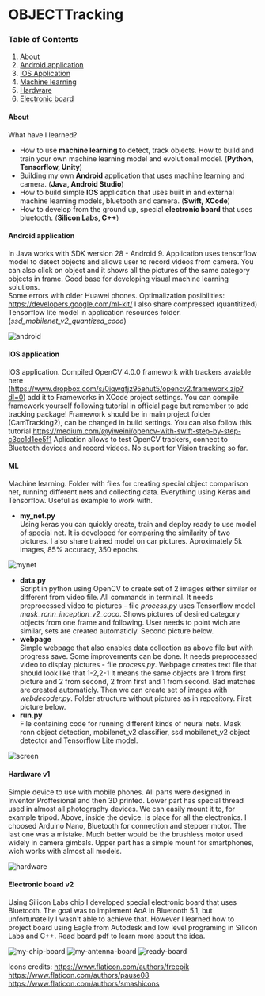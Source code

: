 # OBJECTTracking

### Table of Contents
1. [About](#about)
2. [Android application](#android-application)
3. [IOS Application](#ios-application)
4. [Machine learning](#ml)
5. [Hardware](#hardware-v1)
6. [Electronic board](#electronic-board-v2)

#### About 
What have I learned?
* How to use **machine learning** to detect, track objects. How to build and train your own machine learning model and evolutional model. (**Python, Tensorflow, Unity**)
* Building my own **Android** application that uses machine learning and camera. (**Java, Android Studio**)
* How to build simple **IOS** application that uses built in and external machine learning models, bluetooth and camera. (**Swift, XCode**)
* How to develop from the ground up, special **electronic board** that uses bluetooth. (**Silicon Labs, C++**)

#### Android application
In Java works with SDK wersion 28 - Android 9. Application uses tensorflow model to detect objects and allows user to record videos from camera. You can also click on object and it shows all the pictures of the same category objects in frame. Good base for developing visual machine learning solutions. <br>
Some errors with older Huawei phones. Optimalization posibilities: https://developers.google.com/ml-kit/ I also share compressed (quantitized) Tensorflow lite model in application resources folder. (*ssd_mobilenet_v2_quantized_coco*)


![android](IMAGES/android.png)

#### IOS application
IOS application. Compiled OpenCV 4.0.0 framework with trackers avaiable here (https://www.dropbox.com/s/0iqwqfjz95ehut5/opencv2.framework.zip?dl=0) add it to Frameworks in XCode project settings. You can compile framework yourself following tutorial in official page but remember to add tracking package! Framework should be in main project folder (CamTracking2), can be changed in build settings. You can also follow this tutorial https://medium.com/@yiweini/opencv-with-swift-step-by-step-c3cc1d1ee5f1 Aplication allows to test OpenCV trackers, connect to Bluetooth devices and record videos. No suport for Vision tracking so far.


#### ML
Machine learning. Folder with files for creating special object comparison net, running different nets and collecting data. Everything using Keras and Tensorflow. Useful as example to work with.
* **my_net.py** <br>
Using keras you can quickly create, train and deploy ready to use model of special net. It is developed for comparing the similarity of two pictures. I also share trained model on car pictures. Aproximately 5k images, 85% accuracy, 350 epochs. 

![mynet](IMAGES/my_net.png)
* **data.py** <br>
Script in python using OpenCV to create set of 2 images either similar or different from video file. All commands in terminal. It needs preprocessed video to pictures - file *process.py* uses Tensorflow model *mask_rcnn_inception_v2_coco*. Shows pictures of desired category objects from one frame and following. User needs to point wich are similar, sets are created automaticly. Second picture below.
* **webpage** <br>
Simple webpage that also enables data collection as above file but with progress save. Some improvements can be done. It needs preprocessed video to display pictures - file *process.py*. Webpage creates text file that should look like that 1-2,2-1 it means the same objects are 1 from first picture and 2 from second, 2 from first and 1 from second. Bad matches are created automaticly. Then we can create set of images with *webdecoder.py*. Folder structure without pictures as in repository. First picture below.
* **run.py** <br>
File containing code for running different kinds of neural nets. Mask rcnn object detection, mobilenet_v2 classifier, ssd mobilenet_v2 object detector and Tensorflow Lite model.


![screen](IMAGES/sc.png)


#### Hardware v1

Simple device to use with mobile phones. All parts were designed in Inventor Proffesional and then 3D printed. Lower part has special thread used in almost all photography devices. We can easily mount it to, for example tripod. Above, inside the device, is place for all the electronics. I choosed Arduino Nano, Bluetooth for connection and stepper motor. The last one was a mistake. Much better would be the brushless motor used widely in camera gimbals. Upper part has a simple mount for smartphones, wich works with almost all models.

![hardware](IMAGES/hardware.jpg)

#### Electronic board v2

Using Silicon Labs chip I developed special electronic board that uses Bluetooth. The goal was to implement AoA in Bluetooth 5.1, but unfortunatelly I wasn't able to achieve that. However I learned how to project board using Eagle from Autodesk and low level programing in Silicon Labs and C++. Read board.pdf to learn more about the idea.

![my-chip-board](IMAGES/chip-low.png)
![my-antenna-board](IMAGES/antenna-low.png)
![ready-board](IMAGES/ready-low.jpg)

Icons credits: https://www.flaticon.com/authors/freepik https://www.flaticon.com/authors/pause08 https://www.flaticon.com/authors/smashicons
